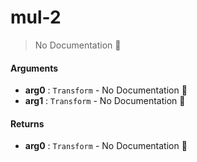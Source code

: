 # mul\-2

> No Documentation 🚧

#### Arguments

- **arg0** : `Transform` \- No Documentation 🚧
- **arg1** : `Transform` \- No Documentation 🚧

#### Returns

- **arg0** : `Transform` \- No Documentation 🚧